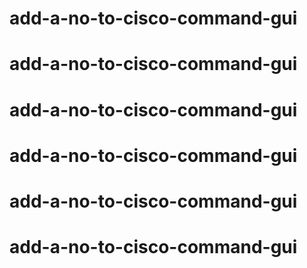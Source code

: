 # add-a-no-to-cisco-command-gui
# add-a-no-to-cisco-command-gui
# add-a-no-to-cisco-command-gui
# add-a-no-to-cisco-command-gui
# add-a-no-to-cisco-command-gui
# add-a-no-to-cisco-command-gui
